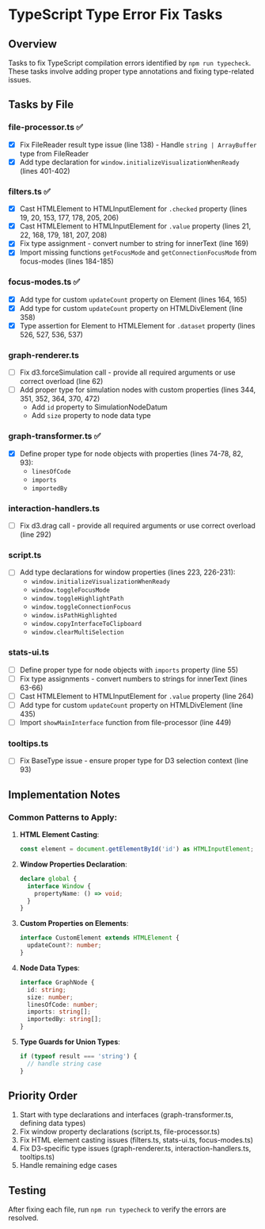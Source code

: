 # TypeScript Type Error Fix Tasks

## Overview
Tasks to fix TypeScript compilation errors identified by `npm run typecheck`. These tasks involve adding proper type annotations and fixing type-related issues.

## Tasks by File

### **file-processor.ts** ✅
- [x] Fix FileReader result type issue (line 138) - Handle `string | ArrayBuffer` type from FileReader
- [x] Add type declaration for `window.initializeVisualizationWhenReady` (lines 401-402)

### **filters.ts** ✅
- [x] Cast HTMLElement to HTMLInputElement for `.checked` property (lines 19, 20, 153, 177, 178, 205, 206)
- [x] Cast HTMLElement to HTMLInputElement for `.value` property (lines 21, 22, 168, 179, 181, 207, 208)
- [x] Fix type assignment - convert number to string for innerText (line 169)
- [x] Import missing functions `getFocusMode` and `getConnectionFocusMode` from focus-modes (lines 184-185)

### **focus-modes.ts** ✅
- [x] Add type for custom `updateCount` property on Element (lines 164, 165)
- [x] Add type for custom `updateCount` property on HTMLDivElement (line 358)
- [x] Type assertion for Element to HTMLElement for `.dataset` property (lines 526, 527, 536, 537)

### **graph-renderer.ts**
- [ ] Fix d3.forceSimulation call - provide all required arguments or use correct overload (line 62)
- [ ] Add proper type for simulation nodes with custom properties (lines 344, 351, 352, 364, 370, 472)
  - Add `id` property to SimulationNodeDatum
  - Add `size` property to node data type

### **graph-transformer.ts** ✅
- [x] Define proper type for node objects with properties (lines 74-78, 82, 93):
  - `linesOfCode`
  - `imports`
  - `importedBy`

### **interaction-handlers.ts**
- [ ] Fix d3.drag call - provide all required arguments or use correct overload (line 292)

### **script.ts**
- [ ] Add type declarations for window properties (lines 223, 226-231):
  - `window.initializeVisualizationWhenReady`
  - `window.toggleFocusMode`
  - `window.toggleHighlightPath`
  - `window.toggleConnectionFocus`
  - `window.isPathHighlighted`
  - `window.copyInterfaceToClipboard`
  - `window.clearMultiSelection`

### **stats-ui.ts**
- [ ] Define proper type for node objects with `imports` property (line 55)
- [ ] Fix type assignments - convert numbers to strings for innerText (lines 63-66)
- [ ] Cast HTMLElement to HTMLInputElement for `.value` property (line 264)
- [ ] Add type for custom `updateCount` property on HTMLDivElement (line 435)
- [ ] Import `showMainInterface` function from file-processor (line 449)

### **tooltips.ts**
- [ ] Fix BaseType issue - ensure proper type for D3 selection context (line 93)

## Implementation Notes

### Common Patterns to Apply:

1. **HTML Element Casting**: 
   ```typescript
   const element = document.getElementById('id') as HTMLInputElement;
   ```

2. **Window Properties Declaration**:
   ```typescript
   declare global {
     interface Window {
       propertyName: () => void;
     }
   }
   ```

3. **Custom Properties on Elements**:
   ```typescript
   interface CustomElement extends HTMLElement {
     updateCount?: number;
   }
   ```

4. **Node Data Types**:
   ```typescript
   interface GraphNode {
     id: string;
     size: number;
     linesOfCode: number;
     imports: string[];
     importedBy: string[];
   }
   ```

5. **Type Guards for Union Types**:
   ```typescript
   if (typeof result === 'string') {
     // handle string case
   }
   ```

## Priority Order
1. Start with type declarations and interfaces (graph-transformer.ts, defining data types)
2. Fix window property declarations (script.ts, file-processor.ts)
3. Fix HTML element casting issues (filters.ts, stats-ui.ts, focus-modes.ts)
4. Fix D3-specific type issues (graph-renderer.ts, interaction-handlers.ts, tooltips.ts)
5. Handle remaining edge cases

## Testing
After fixing each file, run `npm run typecheck` to verify the errors are resolved.